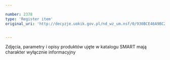 ```yaml
---

number: 2378
type: 'Register item'
original_uri: 'http://decyzje.uokik.gov.pl/nd_wz_um.nsf/0/930BCE46A9BC24B7C12578C3003A34B7?OpenDocument'


---
```


Zdjęcia, parametry i opisy produktów ujęte w katalogu SMART mają charakter wyłącznie informacyjny
